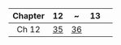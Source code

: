 | Chapter | 12 | ~ | 13 | |
|:---:|:---:|:---:|:---:|:---:|
| Ch 12 | [35](https://detegice.github.io/chapter12-01-java-thread/) | [36](https://detegice.github.io/chapter12-02-main-thread-and-thread-synchronization/) |
